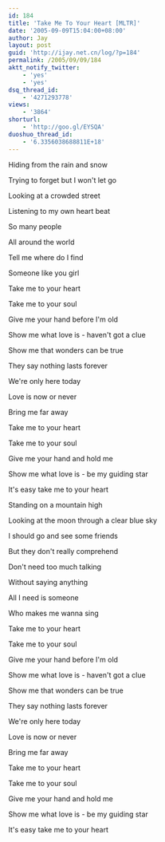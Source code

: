 ```yaml
---
id: 184
title: 'Take Me To Your Heart [MLTR]'
date: '2005-09-09T15:04:00+08:00'
author: Jay
layout: post
guid: 'http://ijay.net.cn/log/?p=184'
permalink: /2005/09/09/184
aktt_notify_twitter:
    - 'yes'
    - 'yes'
dsq_thread_id:
    - '4271293778'
views:
    - '3864'
shorturl:
    - 'http://goo.gl/EYSQA'
duoshuo_thread_id:
    - '6.3356038688811E+18'
---
```


Hiding from the rain and snow

Trying to forget but I won't let go

Looking at a crowded street

Listening to my own heart beat

So many people

All around the world

Tell me where do I find

Someone like you girl

Take me to your heart

Take me to your soul

Give me your hand before I'm old

Show me what love is - haven't got a clue

Show me that wonders can be true

They say nothing lasts forever

We're only here today

Love is now or never

Bring me far away

Take me to your heart

Take me to your soul

Give me your hand and hold me

Show me what love is - be my guiding star

It's easy take me to your heart

Standing on a mountain high

Looking at the moon through a clear blue sky

I should go and see some friends

But they don't really comprehend

Don't need too much talking

Without saying anything

All I need is someone

Who makes me wanna sing

Take me to your heart

Take me to your soul

Give me your hand before I'm old

Show me what love is - haven't got a clue

Show me that wonders can be true

They say nothing lasts forever

We're only here today

Love is now or never

Bring me far away

Take me to your heart

Take me to your soul

Give me your hand and hold me

Show me what love is - be my guiding star

It's easy take me to your heart